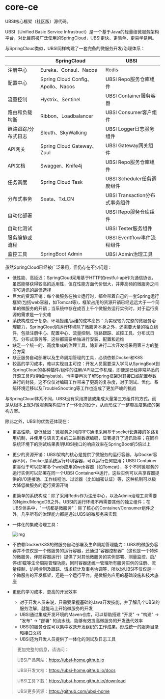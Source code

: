 # core-ce
UBSI核心框架（社区版）源代码。



UBSI（Unified Basic Service Infrastruct）是一个基于Java的轻量级微服务架构平台，对比目前被广泛使用的SpringCloud，UBSI更快、更简单、更易学易用。

与SpringCloud类似，UBSI同样构建了一套完备的微服务开发/治理体系：

|                     | SpringCloud                        | UBSI                           |
| ------------------- | ---------------------------------- | ------------------------------ |
| 注册中心            | Eureka、Consul、Nacos              | Redis                          |
| 配置中心            | Spring Cloud Config、Apollo、Nacos | UBSI Repo服务仓库组件          |
| 流量控制            | Hystrix、Sentinel                  | UBSI Container服务容器         |
| 路由和负载均衡      | Ribbon、Loadbalancer               | UBSI Consumer客户组件          |
| 链路跟踪/分布式日志 | Sleuth、SkyWalking                 | UBSI Logger日志服务组件        |
| API网关             | Spring Cloud Gateway、Zuul         | UBSI Gateway网关组件           |
| API文档             | Swagger、Knife4j                   | UBSI Repo服务仓库组件          |
| 任务调度            | Spring Cloud Task                  | UBSI Scheduler任务调度组件     |
| 分布式事务          | Seata、TxLCN                       | UBSI Transaction分布式事务组件 |
| 自动化部署          |                                    | UBSI Repo服务仓库组件          |
| 自动化测试          |                                    | UBSI Tester服务组件            |
| 服务编排或流程      |                                    | UBSI Eventflow事件流程组件     |
| 监控工具            | SpringBoot Admin                   | UBSI Admin治理工具             |



虽然SpringCloud已经被广泛采用，但仍存在不少问题：

- 低性能、高延迟：SpringCloud采用基于HTTP的restful-api作为通信协议，虽然能够获得较高的适用性，但在性能方面代价很大，并非高频的微服务之间RPC通讯的最佳选择
- 巨大的资源开销：每个微服务在独立运行时，都会带着自己的一套Spring运行框架(包括web容器，如Tomcat等)，框架占用的资源开销已经远远大于一个简单的微服务的开销；当系统中存在成百上千个微服务运行实例时，对于运行资源的需求是一个灾难
- 系统构成过于复杂，环境搭建/运维的成本高昂：为实现较为完整的微服务治理能力，SpringCloud的运行环境除了微服务本身之外，还需要大量的独立组件，包括注册中心、配置中心、流量控制、链路跟踪、监控工具、分布式日志、分布式事务等，这些都需要单独进行安装、配置和运维
- 缺乏一个统一的、高度集成的治理工具，除非进行二次开发或采用第三方的整合方案
- 缺乏服务自动部署以及生命周期管理的工具，必须依赖Docker和K8S
- 较高的学习成本，难以实现自主可控：开发人员需要深入学习从SpringBoot到SpringCloud的各种插件/组件的注解/API及工作机理，即便是已经非常熟悉的开源工具包(例如mybatis)，也需要再次了解Spring框架对其接口或配置参数进行的封装，这不仅仅对编码工作带来了更高的复杂度，对于测试、优化、系统环境迁移以及TroubleShooting等工作也造成了更加严峻的挑战



与SpringCloud体系不同，UBSI没有采用拼装或集成大量第三方组件的方式，而是从根本上就对微服务架构进行了一体化的设计，从而形成了一整套高度集成的架构方案。

除此之外，UBSI的优势还体现在：

- 更高性能、更低延迟：微服务之间的RPC通讯采用基于socket长连接的多路复用机制，并使用与语言无关的二进制数据编码，显著提升了通讯效率；在同样系统环境下的测试结果表明UBSI接口的响应效率在SpringBoot的5倍以上

- 更少的资源开销：UBSI架构的核心是提供了微服务的运行容器，与Docker容器不同，Docker是系统运行环境容器，可以运行任何应用；UBSI Container更类似于可以部署多个web应用的web容器（如Tomcat），多个不同微服务的运行实例可以部署在同一个UBSI Container中运行，这些实例可以共享容器提供的I/O连接池、工作线程池、过滤器（比如加密认证）等，这种机制可以极大降低微服务的运行资源开销

- 更简单的系统构成：除了采用Redis作为注册中心，以及Admin治理工具需要的Nginx/MongoDB之外，UBSI的运行环境不再需要其他的独立组件；在UBSI体系中，"一切都是微服务"：除了核心的Container/Consumer组件之外，几乎所有的治理能力都是通过UBSI的微服务来实现

- 一体化的集成治理工具：

  ![img](https://ubsi-home.github.io/docs/ubsi-admin.png)

- 不依赖Docker/K8S的微服务自动部署及生命周期管理能力：UBSI的微服务容器并不仅仅是一个微服务的运行容器，还通过"容器控制器"（这也是一个特殊的微服务，伴随容器运行）提供了对其他微服务的实例部署、测量监控、启/停/卸载等生命周期管理功能，同时容器还统一管理所有服务实例的注册、流量控制、访问控制及跟踪、请求统计及事务协调等，所以说UBSI不仅仅是一个微服务的开发框架，还是一个运行平台，是微服务应用的基础设施和技术底座

- 更低的学习成本、更高的开发效率

  - 对于开发人员来说，只需要掌握基础的Java开发技能，并了解几个UBSI的服务注解，就能马上开始微服务的开发
  - UBSI通过集成开发环境的Maven仓库，可以帮助搭建 "开发" -> "构建" -> "发布" -> "部署" 的流水线，能够有效提高微服务的开发迭代效率
  - UBSI的服务仓库可以集中收录开发组织的工作成果，形成统一的服务目录和接口文档
  - UBSI还为开发人员提供了一体化的测试及日志工具



> 更加完整的信息，请访问：
>
> UBSI产品网站：https://ubsi-home.github.io
>
> UBSI开发文档：https://ubsi-home.github.io/docs
>
> UBSI工具下载：https://ubsi-home.github.io/download
> 
> UBSI更多资源：https://github.com/ubsi-home

